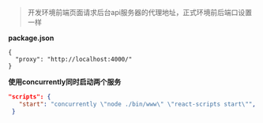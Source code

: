 

> 开发环境前端页面请求后台api服务器的代理地址，正式环境前后端口设置一样

**package.json**

```
{
  "proxy": "http://localhost:4000/"
}
```

**使用concurrently同时启动两个服务**

```json
"scripts": {
   "start": "concurrently \"node ./bin/www\" \"react-scripts start\"",
 }
```
